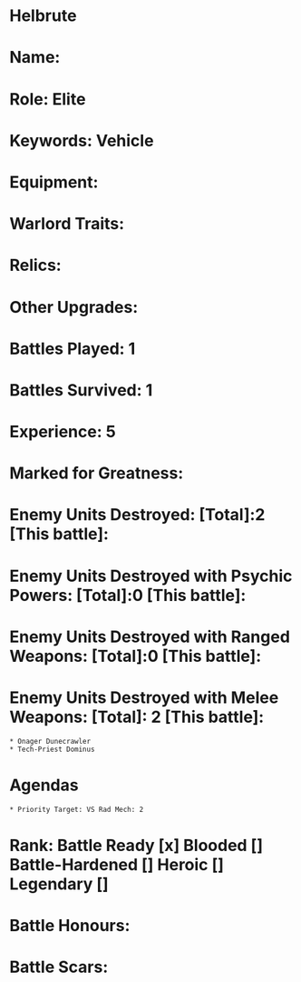 # Helbrute

# Name: 
# Role: Elite
# Keywords: Vehicle
# Equipment:
# Warlord Traits:
# Relics:
# Other Upgrades:

# Battles Played: 1
# Battles Survived: 1
# Experience: 5
# Marked for Greatness: 
# Enemy Units Destroyed: [Total]:2  [This battle]:
# Enemy Units Destroyed with Psychic Powers: [Total]:0  [This battle]:
# Enemy Units Destroyed with Ranged Weapons: [Total]:0  [This battle]:
# Enemy Units Destroyed with Melee Weapons: [Total]: 2 [This battle]:
    * Onager Dunecrawler
    * Tech-Priest Dominus
# Agendas
    * Priority Target: VS Rad Mech: 2

# Rank: Battle Ready [x] Blooded [] Battle-Hardened [] Heroic [] Legendary []

# Battle Honours: 
# Battle Scars: